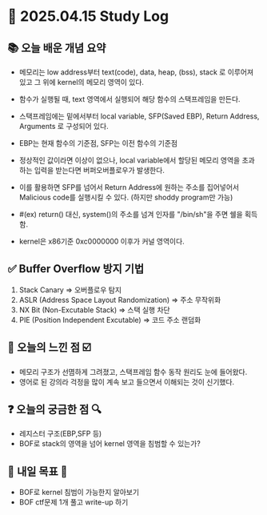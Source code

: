 # 📅 2025.04.15 Study Log

## 📚 오늘 배운 개념 요약

- 메모리는 low address부터 text(code), data, heap, (bss), stack 로 이루어져있고 그 위에 kernel의 메모리 영역이 있다.
- 함수가 실행될 때, text 영역에서 실행되어 해당 함수의 스택프레임을 만든다.
- 스택프레임에는 밑에서부터 local variable, SFP(Saved EBP), Return Address, Arguments 로 구성되어 있다.
- EBP는 현재 함수의 기준점, SFP는 이전 함수의 기준점
- 정상적인 값이라면 이상이 없으나, local variable에서 할당된 메모리 영역을 초과하는 입력을 받는다면 버퍼오버플로우가 발생한다.
- 이를 활용하면 SFP를 넘어서 Return Address에 원하는 주소를 집어넣어서 Malicious code를 실행시킬 수 있다. (하지만 shoddy program만 가능)
- #(ex) return() 대신, system()의 주소를 넘겨 인자를 "/bin/sh"을 주면 쉘을 획득함.

- kernel은 x86기준 0xc0000000 이후가 커널 영역이다.

## ✅ Buffer Overflow 방지 기법
1. Stack Canary                              => 오버플로우 탐지
2. ASLR (Address Space Layout Randomization) => 주소 무작위화 
3. NX Bit (Non-Excutable Stack)              => 스택 실행 차단
4. PIE (Position Independent Excutable)      => 코드 주소 랜덤화

## 🧠 오늘의 느낀 점 ☑️
- 메모리 구조가 선몀하게 그려졌고, 스택프레임 함수 동작 원리도 눈에 들어왔다.
- 영어로 된 강의라 걱정을 많이 계속 보고 들으면서 이해되는 것이 신기했다.

## ❓ 오늘의 궁금한 점 🔍
- 레지스터 구조(EBP,SFP 등)
- BOF로 stack의 영역을 넘어 kernel 영역을 침범할 수 있는가?

## 🔖 내일 목표 🎯
- BOF로 kernel 침범이 가능한지 알아보기
- BOF ctf문제 1개 풀고 write-up 하기

